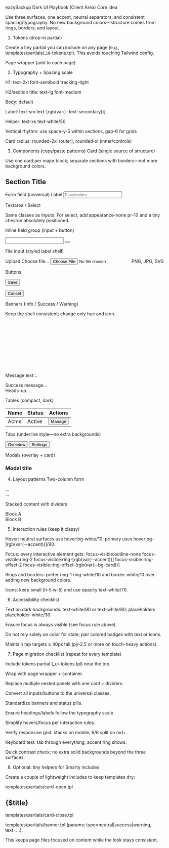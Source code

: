 eazyBackup Dark UI Playbook (Client Area)
Core idea

Use three surfaces, one accent, neutral separators, and consistent spacing/typography. No new background colors—structure comes from rings, borders, and layout.

1) Tokens (drop-in partial)

Create a tiny partial you can include on any page (e.g., templates/partials/_ui-tokens.tpl). This avoids touching Tailwind config.

<style>
  :root {
    /* Surfaces */
    --bg-page: #0B1420;   /* lowest elevation */
    --bg-card: #0F1B2A;   /* raised containers */
    --bg-input: #0A1624;  /* inset controls */

    /* Text (as RGB for Tailwind arbitrary values) */
    --text-primary: 229 231 235;  /* slate-200 */
    --text-secondary: 148 163 184;/* slate-400 */

    /* Accent */
    --accent: 27 44 80;   /* #1B2C50 brand blue */

    /* Neutrals */
    --ring-neutral: 255 255 255; /* use opacity with /10, /20 etc */
  }
</style>

Page wrapper (add to each page)
<div class="min-h-screen bg-[rgb(var(--bg-page))] text-[rgb(var(--text-primary))]">
  <div class="mx-auto max-w-5xl px-6 py-8"> <!-- page container -->
    <!-- your content -->
  </div>
</div>

2) Typography + Spacing scale

H1: text-2xl font-semibold tracking-tight

H2/section title: text-lg font-medium

Body: default

Label: text-sm text-[rgb(var(--text-secondary))]

Helper: text-xs text-white/50

Vertical rhythm: use space-y-5 within sections, gap-6 for grids

Card radius: rounded-2xl (outer), rounded-xl (inner/controls)

3) Components (copy/paste patterns)
Card (single source of structure)

Use one card per major block; separate sections with borders—not more background colors.

<section class="mt-6 rounded-2xl bg-[rgb(var(--bg-card))] shadow-xl shadow-black/20 ring-1 ring-white/10 overflow-hidden">
  <div class="px-6 py-5">
    <h2 class="text-lg font-medium">Section Title</h2>
  </div>
  <div class="border-t border-white/10"></div>
  <div class="px-6 py-6">
    <!-- content -->
  </div>
</section>

Form field (universal)
<label class="block">
  <span class="text-sm text-[rgb(var(--text-secondary))]">Label</span>
  <input type="text"
    class="mt-2 w-full rounded-xl bg-[rgb(var(--bg-input))] text-white/90 placeholder-white/30
           ring-1 ring-white/10 focus:ring-2 focus:ring-[rgb(var(--accent))] focus:outline-none
           px-3.5 py-2.5" placeholder="Placeholder">
</label>

Textarea / Select

Same classes as inputs. For select, add appearance-none pr-10 and a tiny chevron absolutely positioned.

Inline field group (input + button)
<div class="mt-2 flex rounded-xl overflow-hidden">
  <input class="flex-1 rounded-l-xl bg-[rgb(var(--bg-input))] text-white/90
               ring-1 ring-white/10 focus:ring-2 focus:ring-[rgb(var(--accent))]
               focus:outline-none px-3.5 py-2.5">
  <button class="rounded-r-xl px-3 ring-1 ring-l-0 ring-white/10 bg-white/5 hover:bg-white/10
                 focus:outline-none focus:ring-2 focus:ring-[rgb(var(--accent))]">
    <!-- icon -->
  </button>
</div>

File input (styled label shell)
<div>
  <span class="block text-sm text-[rgb(var(--text-secondary))]">Upload</span>
  <label class="mt-2 flex items-center justify-between rounded-xl bg-[rgb(var(--bg-input))]
                 ring-1 ring-white/10 cursor-pointer hover:ring-[rgb(var(--accent))]/50">
    <span class="px-3.5 py-2.5 text-white/70">Choose file…</span>
    <input type="file" class="hidden">
    <span class="px-3.5 py-2.5 text-xs text-white/40">PNG, JPG, SVG</span>
  </label>
</div>

Buttons
<!-- Primary -->
<button class="rounded-xl px-4 py-2 font-medium text-white
               bg-[rgb(var(--accent))] hover:bg-[rgb(var(--accent))]/90
               focus-visible:outline-none focus-visible:ring-2
               focus-visible:ring-[rgb(var(--accent))]">
  Save
</button>

<!-- Secondary / Ghost -->
<button class="rounded-xl px-4 py-2 text-white/80 ring-1 ring-white/10
               hover:bg-white/5 focus-visible:outline-none focus-visible:ring-2
               focus-visible:ring-[rgb(var(--accent))]">
  Cancel
</button>

Banners (Info / Success / Warning)

Keep the shell consistent; change only hue and icon.

<!-- Neutral info -->
<div class="rounded-xl bg-white/5 ring-1 ring-white/10 px-4 py-3 flex items-center gap-3">
  <svg class="h-5 w-5 text-white/70"></svg>
  <p class="text-sm text-white/80">Message text…</p>
</div>

<!-- Success -->
<div class="rounded-xl bg-emerald-500/10 ring-1 ring-emerald-400/20 px-4 py-3 text-sm text-emerald-200">
  Success message…
</div>

<!-- Warning (soft, not neon) -->
<div class="rounded-xl bg-amber-500/10 ring-1 ring-amber-400/20 px-4 py-3 text-sm text-amber-200">
  Heads-up…
</div>

Tables (compact, dark)
<div class="mt-6 rounded-2xl overflow-hidden ring-1 ring-white/10">
  <table class="w-full text-sm">
    <thead class="bg-white/5 text-white/70">
      <tr class="text-left">
        <th class="px-4 py-3 font-medium">Name</th>
        <th class="px-4 py-3 font-medium">Status</th>
        <th class="px-4 py-3 font-medium text-right">Actions</th>
      </tr>
    </thead>
    <tbody class="divide-y divide-white/10">
      <tr class="hover:bg-white/5">
        <td class="px-4 py-3">Acme</td>
        <td class="px-4 py-3">
          <span class="inline-flex items-center gap-2 rounded-md bg-white/5 ring-1 ring-white/10 px-2 py-1">
            <span class="h-2 w-2 rounded-full bg-emerald-400"></span> Active
          </span>
        </td>
        <td class="px-4 py-3 text-right">
          <button class="rounded-lg px-3 py-1.5 ring-1 ring-white/10 hover:bg-white/10">Manage</button>
        </td>
      </tr>
    </tbody>
  </table>
</div>

Tabs (underline style—no extra backgrounds)
<div class="flex gap-6 border-b border-white/10">
  <button class="py-3 -mb-px border-b-2 border-transparent text-white/70 hover:text-white"
          x-bind:class="active==='overview' ? 'border-white/60 text-white' : ''">Overview</button>
  <button class="py-3 -mb-px border-b-2 border-transparent text-white/70 hover:text-white"
          x-bind:class="active==='settings' ? 'border-white/60 text-white' : ''">Settings</button>
</div>

Modals (overlay + card)
<div class="fixed inset-0 z-50 flex items-center justify-center">
  <div class="absolute inset-0 bg-black/60"></div>
  <div class="relative w-full max-w-lg rounded-2xl bg-[rgb(var(--bg-card))]
              ring-1 ring-white/10 shadow-xl shadow-black/30">
    <div class="px-6 py-5">
      <h3 class="text-lg font-medium">Modal title</h3>
    </div>
    <div class="border-t border-white/10"></div>
    <div class="px-6 py-6">
      <!-- content -->
    </div>
    <div class="border-t border-white/10"></div>
    <div class="px-6 py-4 flex justify-end gap-3">
      <!-- buttons -->
    </div>
  </div>
</div>

4) Layout patterns
Two-column form
<div class="grid grid-cols-1 md:grid-cols-12 gap-6">
  <div class="md:col-span-6 space-y-5">…</div>
  <div class="md:col-span-6 space-y-5">…</div>
</div>

Stacked content with dividers
<div class="space-y-6">
  <div>Block A</div>
  <div class="border-t border-white/10"></div>
  <div>Block B</div>
</div>

5) Interaction rules (keep it classy)

Hover: neutral surfaces use hover:bg-white/10; primary uses hover:bg-[rgb(var(--accent))]/90.

Focus: every interactive element gets:
focus-visible:outline-none focus-visible:ring-2 focus-visible:ring-[rgb(var(--accent))] focus-visible:ring-offset-2 focus-visible:ring-offset-[rgb(var(--bg-card))]

Rings and borders: prefer ring-1 ring-white/10 and border-white/10 over adding new background colors.

Icons: keep small (h-5 w-5) and use opacity text-white/70.

6) Accessibility checklist

Text on dark backgrounds: text-white/90 or text-white/80; placeholders placeholder-white/30.

Ensure focus is always visible (see focus rule above).

Do not rely solely on color for state; pair colored badges with text or icons.

Maintain tap targets ≥ 40px tall (py-2.5 or more on touch-heavy actions).

7) Page migration checklist (repeat for every template)

Include tokens partial (_ui-tokens.tpl) near the top.

Wrap with page wrapper + container.

Replace multiple nested panels with one card + dividers.

Convert all inputs/buttons to the universal classes.

Standardize banners and status pills.

Ensure headings/labels follow the typography scale.

Simplify hovers/focus per interaction rules.

Verify responsive grid: stacks on mobile, 6/6 split on md+.

Keyboard test: tab through everything; accent ring shows.

Quick contrast check: no extra solid backgrounds beyond the three surfaces.

8) Optional: tiny helpers for Smarty includes

Create a couple of lightweight includes to keep templates dry:

templates/partials/card-open.tpl

<section class="mt-6 rounded-2xl bg-[rgb(var(--bg-card))] shadow-xl shadow-black/20 ring-1 ring-white/10 overflow-hidden">
  <div class="px-6 py-5"><h2 class="text-lg font-medium">{$title}</h2></div>
  <div class="border-t border-white/10"></div>
  <div class="px-6 py-6">


templates/partials/card-close.tpl

  </div>
</section>


templates/partials/banner.tpl (params: type=neutral|success|warning, text=…).

This keeps page files focused on content while the look stays consistent.